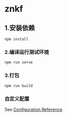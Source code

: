 # znkf

## 1.安装依赖
```
npm install
```

### 2.编译运行测试环境
```
npm run serve
```

### 3.打包
```
npm run build
```

### 自定义配置
See [Configuration Reference](https://cli.vuejs.org/config/).
